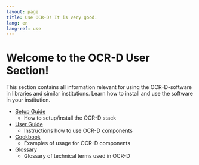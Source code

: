 ```yaml
---
layout: page
title: Use OCR-D! It is very good.
lang: en
lang-ref: use
---
```


# Welcome to the OCR-D User Section!
This section contains all information relevant for using the OCR-D-software in libraries and similar institutions. Learn how to install and use the software in your institution.

* [Setup Guide](/en/setup)
  * How to setup/install the OCR-D stack
* [User Guide](/en/user_guide)
  * Instructions how to use OCR-D components
* [Cookbook](/en/cookbook)
  * Examples of usage for OCR-D components
* [Glossary](/en/spec/glossary)
  * Glossary of technical terms used in OCR-D
